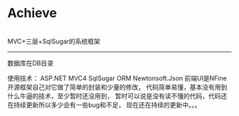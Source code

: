 ﻿# Achieve
</br>
MVC+三层+SqlSugar的系统框架
<hr>
<p>数据库在DB目录</p>
使用技术：
ASP.NET MVC4
SqlSugar ORM
Newtonsoft.Json
前端UI是NFine开源框架自己对它做了简单的封装和少量的修改，
代码简单易懂，基本没有用到什么牛逼的技术，至少暂时还没用到，
暂时可以说是没有读不懂的代码，代码还在持续更新所以多少会有一些bug和不足，
现在还在持续的更新中。。。
